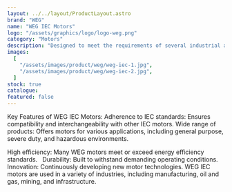 ```yaml
---
layout: ../../layout/ProductLayout.astro
brand: "WEG"
name: "WEG IEC Motors"
logo: "/assets/graphics/logo/logo-weg.png"
category: "Motors"
description: "Designed to meet the requirements of several industrial applications, such as compressors, pumps and fans, ensuring high performance and reliability."
images:
  [
    "/assets/images/product/weg/weg-iec-1.jpg",
    "/assets/images/product/weg/weg-iec-2.jpg",
  ]
stock: true
catalogue:
featured: false
---
```


Key Features of WEG IEC Motors:
Adherence to IEC standards: Ensures compatibility and interchangeability with other IEC motors.
Wide range of products: Offers motors for various applications, including general purpose, severe duty, and hazardous environments.

High efficiency: Many WEG motors meet or exceed energy efficiency standards.  
Durability: Built to withstand demanding operating conditions.
Innovation: Continuously developing new motor technologies.
WEG IEC motors are used in a variety of industries, including manufacturing, oil and gas, mining, and infrastructure.
